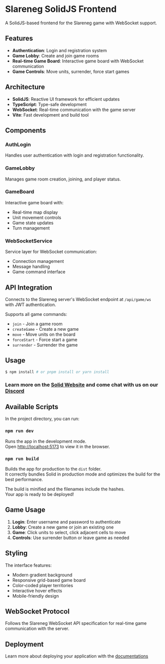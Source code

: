 # Slareneg SolidJS Frontend

A SolidJS-based frontend for the Slareneg game with WebSocket support.

## Features

- **Authentication**: Login and registration system
- **Game Lobby**: Create and join game rooms
- **Real-time Game Board**: Interactive game board with WebSocket communication
- **Game Controls**: Move units, surrender, force start games

## Architecture

- **SolidJS**: Reactive UI framework for efficient updates
- **TypeScript**: Type-safe development
- **WebSocket**: Real-time communication with the game server
- **Vite**: Fast development and build tool

## Components

### AuthLogin
Handles user authentication with login and registration functionality.

### GameLobby  
Manages game room creation, joining, and player status.

### GameBoard
Interactive game board with:
- Real-time map display
- Unit movement controls
- Game state updates
- Turn management

### WebSocketService
Service layer for WebSocket communication:
- Connection management
- Message handling
- Game command interface

## API Integration

Connects to the Slareneg server's WebSocket endpoint at `/api/game/ws` with JWT authentication.

Supports all game commands:
- `join` - Join a game room
- `createGame` - Create a new game
- `move` - Move units on the board
- `forceStart` - Force start a game
- `surrender` - Surrender the game

## Usage

```bash
$ npm install # or pnpm install or yarn install
```

### Learn more on the [Solid Website](https://solidjs.com) and come chat with us on our [Discord](https://discord.com/invite/solidjs)

## Available Scripts

In the project directory, you can run:

### `npm run dev`

Runs the app in the development mode.<br>
Open [http://localhost:5173](http://localhost:5173) to view it in the browser.

### `npm run build`

Builds the app for production to the `dist` folder.<br>
It correctly bundles Solid in production mode and optimizes the build for the best performance.

The build is minified and the filenames include the hashes.<br>
Your app is ready to be deployed!

## Game Usage

1. **Login**: Enter username and password to authenticate
2. **Lobby**: Create a new game or join an existing one
3. **Game**: Click units to select, click adjacent cells to move
4. **Controls**: Use surrender button or leave game as needed

## Styling

The interface features:
- Modern gradient background
- Responsive grid-based game board
- Color-coded player territories
- Interactive hover effects
- Mobile-friendly design

## WebSocket Protocol

Follows the Slareneg WebSocket API specification for real-time game communication with the server.

## Deployment

Learn more about deploying your application with the [documentations](https://vite.dev/guide/static-deploy.html)
